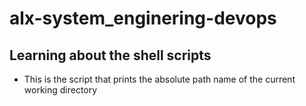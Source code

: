 # alx-system_enginering-devops

## Learning about the shell scripts

* This is the script that prints the absolute path name of the current working directory
